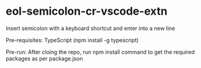 # eol-semicolon-cr-vscode-extn
Insert semicolon with a keyboard shortcut and enter into a new line

Pre-requisites:
TypeScript (npm install -g typescript)

Pre-run:
After cloing the repo, run npm install command to get the required packages as per package.json
